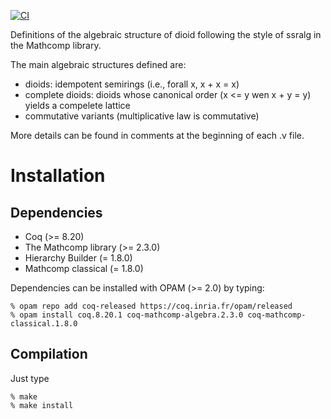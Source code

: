 [![CI](https://github.com/math-comp/dioid/workflows/CI/badge.svg?branch=master)](https://github.com/math-comp/dioid/actions?query=workflow%3ACI)

Definitions of the algebraic structure of dioid following the style of
ssralg in the Mathcomp library.

The main algebraic structures defined are:
* dioids: idempotent semirings (i.e., forall x, x + x = x)
* complete dioids: dioids whose canonical order (x <= y wen x + y = y)
  yields a compelete lattice
* commutative variants (multiplicative law is commutative)

More details can be found in comments at the beginning of each .v file.

Installation
============

Dependencies
------------

* Coq (>= 8.20)
* The Mathcomp library (>= 2.3.0)
* Hierarchy Builder (= 1.8.0)
* Mathcomp classical (= 1.8.0)

Dependencies can be installed with OPAM (>= 2.0) by typing:

```
% opam repo add coq-released https://coq.inria.fr/opam/released
% opam install coq.8.20.1 coq-mathcomp-algebra.2.3.0 coq-mathcomp-classical.1.8.0
```

Compilation
-----------

Just type

```
% make
% make install
```
